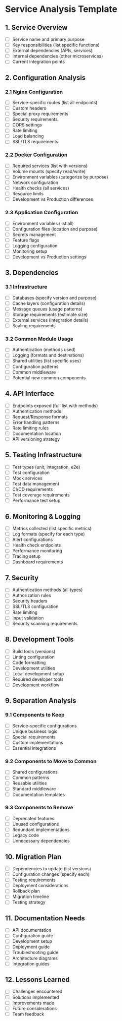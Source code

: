 # Service Analysis Template

## 1. Service Overview
- [ ] Service name and primary purpose
- [ ] Key responsibilities (list specific functions)
- [ ] External dependencies (APIs, services)
- [ ] Internal dependencies (other microservices)
- [ ] Current integration points

## 2. Configuration Analysis
### 2.1 Nginx Configuration
- [ ] Service-specific routes (list all endpoints)
- [ ] Custom headers
- [ ] Special proxy requirements
- [ ] Security requirements
- [ ] CORS settings
- [ ] Rate limiting
- [ ] Load balancing
- [ ] SSL/TLS requirements

### 2.2 Docker Configuration
- [ ] Required services (list with versions)
- [ ] Volume mounts (specify read/write)
- [ ] Environment variables (categorize by purpose)
- [ ] Network configuration
- [ ] Health checks (all services)
- [ ] Resource limits
- [ ] Development vs Production differences

### 2.3 Application Configuration
- [ ] Environment variables (list all)
- [ ] Configuration files (location and purpose)
- [ ] Secrets management
- [ ] Feature flags
- [ ] Logging configuration
- [ ] Monitoring setup
- [ ] Development vs Production settings

## 3. Dependencies
### 3.1 Infrastructure
- [ ] Databases (specify version and purpose)
- [ ] Cache layers (configuration details)
- [ ] Message queues (usage patterns)
- [ ] Storage requirements (estimate size)
- [ ] External services (integration details)
- [ ] Scaling requirements

### 3.2 Common Module Usage
- [ ] Authentication (methods used)
- [ ] Logging (formats and destinations)
- [ ] Shared utilities (list specific uses)
- [ ] Configuration patterns
- [ ] Common middleware
- [ ] Potential new common components

## 4. API Interface
- [ ] Endpoints exposed (full list with methods)
- [ ] Authentication methods
- [ ] Request/Response formats
- [ ] Error handling patterns
- [ ] Rate limiting rules
- [ ] Documentation location
- [ ] API versioning strategy

## 5. Testing Infrastructure
- [ ] Test types (unit, integration, e2e)
- [ ] Test configuration
- [ ] Mock services
- [ ] Test data management
- [ ] CI/CD requirements
- [ ] Test coverage requirements
- [ ] Performance test setup

## 6. Monitoring & Logging
- [ ] Metrics collected (list specific metrics)
- [ ] Log formats (specify for each type)
- [ ] Alert configurations
- [ ] Health check endpoints
- [ ] Performance monitoring
- [ ] Tracing setup
- [ ] Dashboard requirements

## 7. Security
- [ ] Authentication methods (all types)
- [ ] Authorization rules
- [ ] Security headers
- [ ] SSL/TLS configuration
- [ ] Rate limiting
- [ ] Input validation
- [ ] Security scanning requirements

## 8. Development Tools
- [ ] Build tools (versions)
- [ ] Linting configuration
- [ ] Code formatting
- [ ] Development utilities
- [ ] Local development setup
- [ ] Required developer tools
- [ ] Development workflow

## 9. Separation Analysis
### 9.1 Components to Keep
- [ ] Service-specific configurations
- [ ] Unique business logic
- [ ] Special requirements
- [ ] Custom implementations
- [ ] Essential integrations

### 9.2 Components to Move to Common
- [ ] Shared configurations
- [ ] Common patterns
- [ ] Reusable utilities
- [ ] Standard middleware
- [ ] Documentation templates

### 9.3 Components to Remove
- [ ] Deprecated features
- [ ] Unused configurations
- [ ] Redundant implementations
- [ ] Legacy code
- [ ] Unnecessary dependencies

## 10. Migration Plan
- [ ] Dependencies to update (list versions)
- [ ] Configuration changes (specify each)
- [ ] Testing requirements
- [ ] Deployment considerations
- [ ] Rollback plan
- [ ] Migration timeline
- [ ] Testing strategy

## 11. Documentation Needs
- [ ] API documentation
- [ ] Configuration guide
- [ ] Development setup
- [ ] Deployment guide
- [ ] Troubleshooting guide
- [ ] Architecture diagrams
- [ ] Integration guides

## 12. Lessons Learned
- [ ] Challenges encountered
- [ ] Solutions implemented
- [ ] Improvements made
- [ ] Future considerations
- [ ] Team feedback 